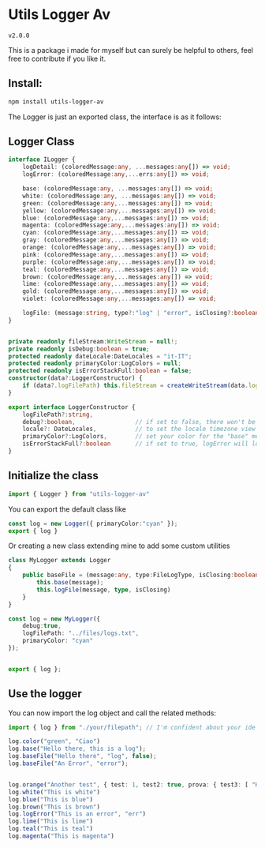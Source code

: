 ﻿# Utils Logger Av



`v2.0.0`

This is a package i made for myself but can surely be helpful to others, feel free to contribute if you like it.



## Install:

```bash
npm install utils-logger-av
```

The Logger is just an exported class, the interface is as it follows:


## Logger Class

```ts
interface ILogger {
    logDetail: (coloredMessage:any, ...messages:any[]) => void;
    logError: (coloredMessage:any,...errs:any[]) => void;

    base: (coloredMessage:any, ...messages:any[]) => void;
    white: (coloredMessage:any, ...messages:any[]) => void;
    green: (coloredMessage:any,...messages:any[]) => void;
    yellow: (coloredMessage:any,...messages:any[]) => void;
    blue: (coloredMessage:any,...messages:any[]) => void;
    magenta: (coloredMessage:any,...messages:any[]) => void;
    cyan: (coloredMessage:any,...messages:any[]) => void;
    gray: (coloredMessage:any,...messages:any[]) => void;
    orange: (coloredMessage:any,...messages:any[]) => void;
    pink: (coloredMessage:any,...messages:any[]) => void;
    purple: (coloredMessage:any,...messages:any[]) => void;
    teal: (coloredMessage:any,...messages:any[]) => void;
    brown: (coloredMessage:any,...messages:any[]) => void;
    lime: (coloredMessage:any,...messages:any[]) => void;
    gold: (coloredMessage:any,...messages:any[]) => void;
    violet: (coloredMessage:any,...messages:any[]) => void;

    logFile: (message:string, type?:"log" | "error", isClosing?:boolean) => void;
}


private readonly fileStream:WriteStream = null!;
private readonly isDebug:boolean = true;
protected readonly dateLocale:DateLocales = "it-IT";
protected readonly primaryColor:LogColors = null;
protected readonly isErrorStackFull:boolean = false;
constructor(data?:LoggerConstructor) {
	if (data?.logFilePath) this.fileStream = createWriteStream(data.logFilePath, { flags: 'a' });
}

export interface LoggerConstructor {
    logFilePath?:string,
    debug?:boolean,                 // if set to false, there won't be any more log.
    locale?: DateLocales,           // to set the locale timezone view
    primaryColor?:LogColors,        // set your color for the "base" method. default is white
    isErrorStackFull?:boolean       // if set to true, logError will log the full stack trace
}
```




## Initialize the class

```ts
import { Logger } from "utils-logger-av"
```

You can export the default class like
```ts
const log = new Logger({ primaryColor:"cyan" });
export { log }
```


Or creating a new class extending mine to add some custom utilities
```ts
class MyLogger extends Logger
{
    public baseFile = (message:any, type:FileLogType, isClosing:boolean = true) => {
        this.base(message);
        this.logFile(message, type, isClosing)
    }
}

const log = new MyLogger({
    debug:true,
    logFilePath: "../files/logs.txt",
    primaryColor: "cyan"
});


export { log };
```


## Use the logger
You can now import the log object and call the related methods:
```ts
import { log } from "./your/filepath"; // I'm confident about your ide auto-import features

log.color("green", "Ciao")
log.base("Hello there, this is a log");
log.baseFile("Hello there", "log", false);
log.baseFile("An Error", "error");


log.orange("Another test", { test: 1, test2: true, prova: { test3: [ "Hello", 2, false] } }, false, 12.3);
log.white("This is white")
log.blue("This is blue")
log.brown("This is brown")
log.logError("This is an error", "err")
log.lime("This is lime")
log.teal("This is teal")
log.magenta("This is magenta")
```
